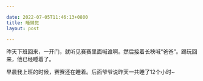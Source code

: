 ```yaml
---

date: 2022-07-05T11:46:13+0800
title: 睡懒觉
layout: post

---
```


昨天下班回来，一开门，就听见赛赛里面喊谁啊。然后接着长秧喊“爸爸”。踢玩回来，他已经睡着了。

早晨我上班的时候，赛赛还在睡着。后面爷爷说昨天一共睡了12个小时~
